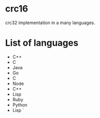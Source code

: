 # crc16
 crc32 implementation in a many languages.

List of languages
============================


* C++
* C 
* Java 
* Go
* C 
* Node 
* C++
* Lisp
* Ruby
* Python
* Lisp `


